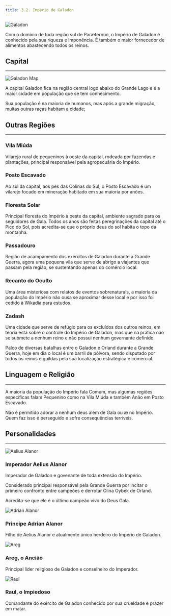 ```yaml
---
title: 3.2. Império de Galadon
---
```


![Galadon](../../../assets/galadon.jpeg)

Com o domínio de toda região sul de Paræternün, o Império de Galadon é conhecido pela sua riqueza e imponência.
É também o maior fornecedor de alimentos abastecendo todos os reinos.

## Capital
---
![Galadon Map](../../../assets/galadon-map.png)

A capital Galadon fica na região central logo abaixo do Grande Lago e é a maior cidade em população que se tem conhecimento.

Sua população é na maioria de humanos, mas após a grande migração, muitas outras raças habitam a cidade;

## Outras Regiões
---
### Vila Miúda 
Vilarejo rural de pequeninos à oeste da capital, rodeada por fazendas e plantações, principal responsável pela agropecuária do Império.

### Posto Escavado
Ao sul da capital, aos pés das Colinas do Sul, o Posto Escavado é um vilarejo focado em mineração habitado em sua maioria por anões.

### Floresta Solar
Principal floresta do Império à oeste da capital, ambiente sagrado para os seguidores de Gala.
Todos os anos são feitas peregrinações da capital até o Pico do Sol, pois acredita-se que o próprio deus do sol habita o topo da montanha.

### Passadouro
Região de acampamento dos exércitos de Galadon durante a Grande Guerra, agora uma pequena vila que serve de abrigo a viajantes que passam pela região, se sustentando apenas do comércio local.

### Recanto do Oculto
Uma área misteriosa com relatos de eventos sobrenaturais, a maioria da população do Império não ousa se aproximar desse local e por isso foi cedido à Wikadia para estudos.

### Zadash
Uma cidade que serve de refúgio para os excluídos dos outros reinos, em teoria está sobre o controle do Império de Galadon, mas que na prática não se submete a nenhum reino e não possui nenhum governante definido.

Palco de diversas batalhas entre o Galadon e Orland durante a Grande Guerra, hoje em dia o local é um barril de pólvora, sendo disputado por todos os reinos e guildas pela sua localização estratégica e comercial.

## Linguagem e Religião
---
A maioria da população do Império fala Comum, mas algumas regiões específicas falam Pequenino como na Vila Miúda e também Anão em Posto Escavado.

Não é permitido adorar a nenhum deus além de Gala ou æ no Império. Quem faz isso é perseguido e sofre consequências terríveis.

## Personalidades
---

![Aelius Alanor](../../../assets/aelius.jpeg)
### Imperador Aelius Alanor 

Imperador de Galadon e govenante de toda extensão do Império.

Considerado principal responsável pela Grande Guerra por incitar o primeiro confronto entre campeões e derrotar Olina Oybek de Orland.

Acredita-se que ele é o último campeão vivo do Deus Gala.

![Adrian Alanor](../../../assets/adrian.jpeg)
### Principe Adrian Alanor

Filho de Aelius Alanor e atualmente único herdeiro do Império de Galadon.

![Areg](../../../assets/areg.jpeg)
### Areg, o Ancião

Principal líder religioso de Galadon e conselheiro do Imperador.

![Raul](../../../assets/raul.jpeg)
### Raul, o Impiedoso

Comandante do exército de Galadon conhecido por sua crueldade e prazer em matar.
